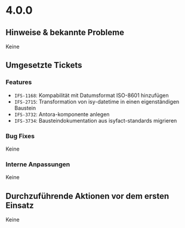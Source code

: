 # 4.0.0
## Hinweise & bekannte Probleme
Keine

## Umgesetzte Tickets
### Features
- `IFS-1168`: Kompabilität mit Datumsformat ISO-8601 hinzufügen
- `IFS-2715`: Transformation von isy-datetime in einen eigenständigen Baustein
- `IFS-3732`: Antora-komponente anlegen
- `IFS-3734`: Bausteindokumentation aus isyfact-standards migrieren
 
### Bug Fixes
Keine

### Interne Anpassungen
Keine

## Durchzuführende Aktionen vor dem ersten Einsatz
Keine
